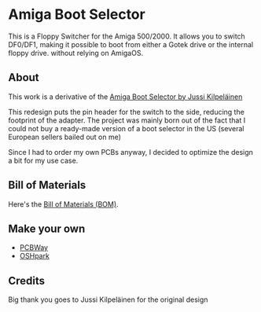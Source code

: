 # Amiga Boot Selector

This is a Floppy Switcher for the Amiga 500/2000. It allows you to
switch DF0/DF1, making it possible to boot from either a Gotek drive
or the internal floppy drive. without relying on AmigaOS.

## About

This work is a derivative of the [Amiga Boot Selector by
Jussi Kilpeläinen](https://jussikilpelainen.kapsi.fi/wordpress/?p=256)

This redesign puts the pin header for the switch to the side, reducing
the footprint of the adapter. The project was mainly born out of the fact
that I could not buy a ready-made version of a boot selector in the US
(several European sellers bailed out on me)

Since I had to order my own PCBs anyway, I decided to optimize the design
a bit for my use case.

## Bill of Materials

Here's the [Bill of Materials (BOM)](https://htmlpreview.github.io/?https://raw.githubusercontent.com/reinauer/Amiga-Boot-Selector/main/bom.html).

## Make your own

* [PCBWay](https://www.pcbway.com/project/shareproject/Amiga_Boot_Selector_1.html)
* [OSHpark](https://oshpark.com/shared_projects/dJHz8dkw)

## Credits

Big thank you goes to Jussi Kilpeläinen for the original design


